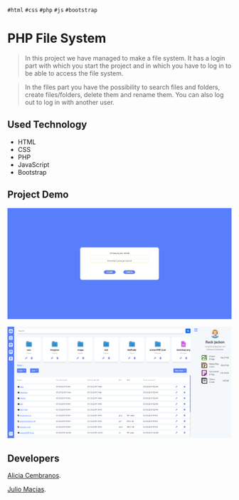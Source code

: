 `#html` `#css` `#php` `#js` `#bootstrap`
# PHP File System

>In this project we have managed to make a file system. It has a login part with which you start the project and in which you have to log in to be able to access the file system.

>In the files part you have the possibility to search files and folders, create files/folders, delete them and rename them. 
You can also log out to log in with another user.

## Used Technology

* HTML
* CSS
* PHP
* JavaScript
* Bootstrap

## Project Demo

![This is a alt text.](./src/assets/img/demo/Login.png "Login Page")

![This is a alt text.](./src/assets/img/demo/Main%20Content.png "Login Page")

## Developers

[Alicia Cembranos](https://github.com/alicembranos).

[Julio Macias](https://github.com/juliomc23).

